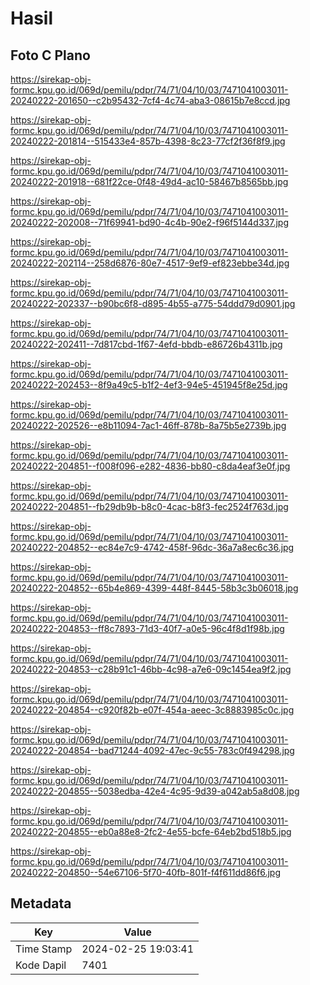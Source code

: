 # Hasil

## Foto C Plano

https://sirekap-obj-formc.kpu.go.id/069d/pemilu/pdpr/74/71/04/10/03/7471041003011-20240222-201650--c2b95432-7cf4-4c74-aba3-08615b7e8ccd.jpg

https://sirekap-obj-formc.kpu.go.id/069d/pemilu/pdpr/74/71/04/10/03/7471041003011-20240222-201814--515433e4-857b-4398-8c23-77cf2f36f8f9.jpg

https://sirekap-obj-formc.kpu.go.id/069d/pemilu/pdpr/74/71/04/10/03/7471041003011-20240222-201918--681f22ce-0f48-49d4-ac10-58467b8565bb.jpg

https://sirekap-obj-formc.kpu.go.id/069d/pemilu/pdpr/74/71/04/10/03/7471041003011-20240222-202008--71f69941-bd90-4c4b-90e2-f96f5144d337.jpg

https://sirekap-obj-formc.kpu.go.id/069d/pemilu/pdpr/74/71/04/10/03/7471041003011-20240222-202114--258d6876-80e7-4517-9ef9-ef823ebbe34d.jpg

https://sirekap-obj-formc.kpu.go.id/069d/pemilu/pdpr/74/71/04/10/03/7471041003011-20240222-202337--b90bc6f8-d895-4b55-a775-54ddd79d0901.jpg

https://sirekap-obj-formc.kpu.go.id/069d/pemilu/pdpr/74/71/04/10/03/7471041003011-20240222-202411--7d817cbd-1f67-4efd-bbdb-e86726b4311b.jpg

https://sirekap-obj-formc.kpu.go.id/069d/pemilu/pdpr/74/71/04/10/03/7471041003011-20240222-202453--8f9a49c5-b1f2-4ef3-94e5-451945f8e25d.jpg

https://sirekap-obj-formc.kpu.go.id/069d/pemilu/pdpr/74/71/04/10/03/7471041003011-20240222-202526--e8b11094-7ac1-46ff-878b-8a75b5e2739b.jpg

https://sirekap-obj-formc.kpu.go.id/069d/pemilu/pdpr/74/71/04/10/03/7471041003011-20240222-204851--f008f096-e282-4836-bb80-c8da4eaf3e0f.jpg

https://sirekap-obj-formc.kpu.go.id/069d/pemilu/pdpr/74/71/04/10/03/7471041003011-20240222-204851--fb29db9b-b8c0-4cac-b8f3-fec2524f763d.jpg

https://sirekap-obj-formc.kpu.go.id/069d/pemilu/pdpr/74/71/04/10/03/7471041003011-20240222-204852--ec84e7c9-4742-458f-96dc-36a7a8ec6c36.jpg

https://sirekap-obj-formc.kpu.go.id/069d/pemilu/pdpr/74/71/04/10/03/7471041003011-20240222-204852--65b4e869-4399-448f-8445-58b3c3b06018.jpg

https://sirekap-obj-formc.kpu.go.id/069d/pemilu/pdpr/74/71/04/10/03/7471041003011-20240222-204853--ff8c7893-71d3-40f7-a0e5-96c4f8d1f98b.jpg

https://sirekap-obj-formc.kpu.go.id/069d/pemilu/pdpr/74/71/04/10/03/7471041003011-20240222-204853--c28b91c1-46bb-4c98-a7e6-09c1454ea9f2.jpg

https://sirekap-obj-formc.kpu.go.id/069d/pemilu/pdpr/74/71/04/10/03/7471041003011-20240222-204854--c920f82b-e07f-454a-aeec-3c8883985c0c.jpg

https://sirekap-obj-formc.kpu.go.id/069d/pemilu/pdpr/74/71/04/10/03/7471041003011-20240222-204854--bad71244-4092-47ec-9c55-783c0f494298.jpg

https://sirekap-obj-formc.kpu.go.id/069d/pemilu/pdpr/74/71/04/10/03/7471041003011-20240222-204855--5038edba-42e4-4c95-9d39-a042ab5a8d08.jpg

https://sirekap-obj-formc.kpu.go.id/069d/pemilu/pdpr/74/71/04/10/03/7471041003011-20240222-204855--eb0a88e8-2fc2-4e55-bcfe-64eb2bd518b5.jpg

https://sirekap-obj-formc.kpu.go.id/069d/pemilu/pdpr/74/71/04/10/03/7471041003011-20240222-204850--54e67106-5f70-40fb-801f-f4f611dd86f6.jpg


## Metadata

| Key        | Value               |
| ---------- | ------------------- |
| Time Stamp | 2024-02-25 19:03:41 |
| Kode Dapil | 7401                |



